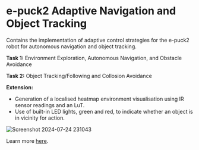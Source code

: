 # e-puck2 Adaptive Navigation and Object Tracking
Contains the implementation of adaptive control strategies for the e-puck2 robot for autonomous navigation and object tracking.

**Task 1:** Environment Exploration, Autonomous Navigation, and Obstacle Avoidance

**Task 2:** Object Tracking/Following and Collosion Avoidance

**Extension:**
- Generation of a localised heatmap environment visualisation using IR sensor readings and an LuT.
- Use of built-in LED lights, green and red, to indicate whether an object is in vicinity for action.

![Screenshot 2024-07-24 231043](https://github.com/user-attachments/assets/5473ec2d-2c71-4545-8b6a-07bb4195c646)


Learn more [here](https://mafazsyed.com/adaptive-control-strategies-for-e-puck2-robot-obstacle-avoidance-and-tracking/).
